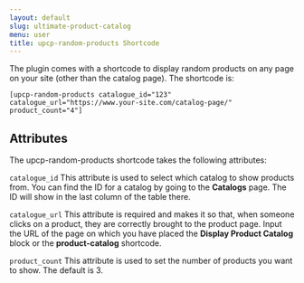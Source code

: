 ```yaml
---
layout: default
slug: ultimate-product-catalog
menu: user
title: upcp-random-products Shortcode
---
```

The plugin comes with a shortcode to display random products on any page on your site (other than the catalog page). The shortcode is:

`[upcp-random-products catalogue_id="123" catalogue_url="https://www.your-site.com/catalog-page/" product_count="4"]`

## Attributes

The upcp-random-products shortcode takes the following attributes:

`catalogue_id` This attribute is used to select which catalog to show products from. You can find the ID for a catalog by going to the **Catalogs** page. The ID will show in the last column of the table there.

`catalogue_url` This attribute is required and makes it so that, when someone clicks on a product, they are correctly brought to the product page. Input the URL of the page on which you have placed the **Display Product Catalog** block or the **product-catalog** shortcode.

`product_count` This attribute is used to set the number of products you want to show. The default is 3.
